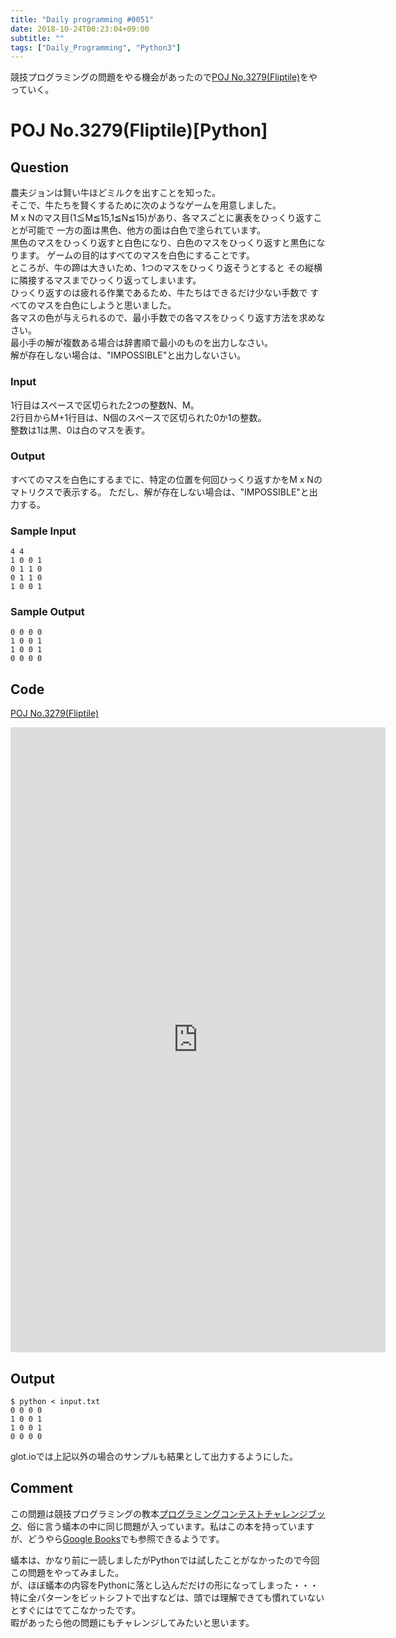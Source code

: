 ```yaml
---
title: "Daily programming #0051"
date: 2018-10-24T00:23:04+09:00
subtitle: ""
tags: ["Daily_Programming", "Python3"]
---
```


競技プログラミングの問題をやる機会があったので[POJ No.3279(Fliptile)][POJ3279]をやっていく。

# POJ No.3279(Fliptile)[Python]

## Question

農夫ジョンは賢い牛ほどミルクを出すことを知った。  
そこで、牛たちを賢くするために次のようなゲームを用意しました。  
M x Nのマス目(1≦M≦15,1≦N≦15)があり、各マスごとに裏表をひっくり返すことが可能で
一方の面は黒色、他方の面は白色で塗られています。  
黒色のマスをひっくり返すと白色になり、白色のマスをひっくり返すと黒色になります。
ゲームの目的はすべてのマスを白色にすることです。  
ところが、牛の蹄は大きいため、1つのマスをひっくり返そうとすると
その縦横に隣接するマスまでひっくり返ってしまいます。  
ひっくり返すのは疲れる作業であるため、牛たちはできるだけ少ない手数で
すべてのマスを白色にしようと思いました。  
各マスの色が与えられるので、最小手数での各マスをひっくり返す方法を求めなさい。  
最小手の解が複数ある場合は辞書順で最小のものを出力しなさい。  
解が存在しない場合は、"IMPOSSIBLE"と出力しないさい。  

### Input

1行目はスペースで区切られた2つの整数N、M。  
2行目からM+1行目は、N個のスペースで区切られた0か1の整数。  
整数は1は黒、0は白のマスを表す。  

### Output

すべてのマスを白色にするまでに、特定の位置を何回ひっくり返すかをM x Nのマトリクスで表示する。
ただし、解が存在しない場合は、"IMPOSSIBLE"と出力する。

### Sample Input

```:text
4 4
1 0 0 1
0 1 1 0
0 1 1 0
1 0 0 1
```

### Sample Output

```:text
0 0 0 0
1 0 0 1
1 0 0 1
0 0 0 0
```

## Code

[POJ No.3279(Fliptile)][snipet]

<iframe src='https://glot.io/snippets/f5zrmt9r0p/embed' frameborder='0' scrolling='no' sandbox='allow-forms allow-pointer-lock allow-popups allow-same-origin allow-scripts' width='600' height='1000'></iframe>

## Output

```:shell
$ python < input.txt
0 0 0 0
1 0 0 1
1 0 0 1
0 0 0 0
```

glot.ioでは上記以外の場合のサンプルも結果として出力するようにした。  


## Comment

この問題は競技プログラミングの教本[プログラミングコンテストチャレンジブック][ari]、俗に言う蟻本の中に同じ問題が入っています。私はこの本を持っていますが、どうやら[Google Books][Google Books]でも参照できるようです。

蟻本は、かなり前に一読しましたがPythonでは試したことがなかったので今回この問題をやってみました。  
が、ほぼ蟻本の内容をPythonに落とし込んだだけの形になってしまった・・・  
特に全パターンをビットシフトで出すなどは、頭では理解できても慣れていないとすぐにはでてこなかったです。  
暇があったら他の問題にもチャレンジしてみたいと思います。

[POJ3279]:http://poj.org/problem?id=3279
[snipet]:https://glot.io/snippets/f5zrmt9r0p
[Google Books]:https://books.google.co.jp/books?id=s40pvgbtOZ8C&pg=PA141&lpg=PA141&dq=POJ+no+3279&source=bl&ots=7h866oRiah&sig=QI3OAIsugH0P8tQxUxRjmlnkkd0&hl=en&sa=X&ved=2ahUKEwi2xJDMlpveAhXBdHAKHRikBKIQ6AEwAnoECAcQAQ#v=onepage&q=POJ%20no%203279&f=false
[ari]:http://amzn.asia/d/69rTv70